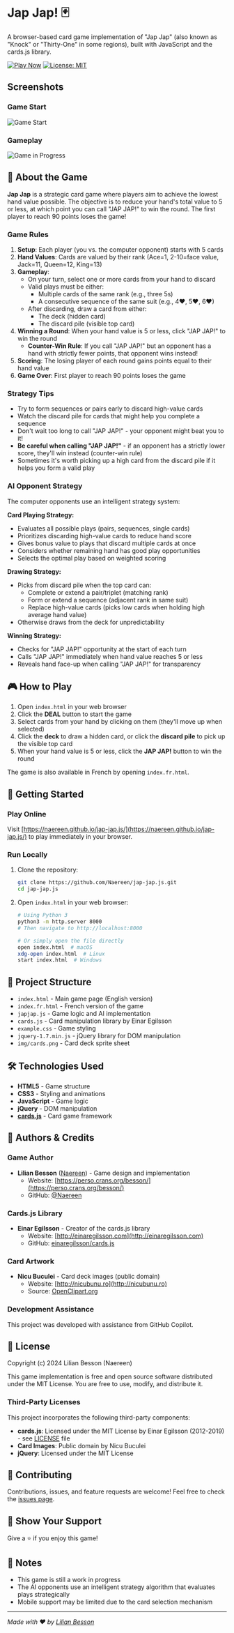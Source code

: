 # Jap Jap! 🃏

A browser-based card game implementation of "Jap Jap" (also known as "Knock" or "Thirty-One" in some regions), built with JavaScript and the cards.js library.

[![Play Now](https://img.shields.io/badge/Play-Now-brightgreen)](https://naereen.github.io/jap-jap.js/)
[![License: MIT](https://img.shields.io/badge/License-MIT-blue.svg)](https://opensource.org/licenses/MIT)

## Screenshots

### Game Start
![Game Start](https://github.com/user-attachments/assets/9b320284-8540-49ec-b9ca-26858b59be81)

### Gameplay
![Game in Progress](https://github.com/user-attachments/assets/3997180e-5d0d-4181-8c45-befdd9a83418)

## 📖 About the Game

**Jap Jap** is a strategic card game where players aim to achieve the lowest hand value possible. The objective is to reduce your hand's total value to 5 or less, at which point you can call "JAP JAP!" to win the round. The first player to reach 90 points loses the game!

### Game Rules

1. **Setup**: Each player (you vs. the computer opponent) starts with 5 cards
2. **Hand Values**: Cards are valued by their rank (Ace=1, 2-10=face value, Jack=11, Queen=12, King=13)
3. **Gameplay**:
   - On your turn, select one or more cards from your hand to discard
   - Valid plays must be either:
     - Multiple cards of the same rank (e.g., three 5s)
     - A consecutive sequence of the same suit (e.g., 4♥, 5♥, 6♥)
   - After discarding, draw a card from either:
     - The deck (hidden card)
     - The discard pile (visible top card)
4. **Winning a Round**: When your hand value is 5 or less, click "JAP JAP!" to win the round
   - **Counter-Win Rule**: If you call "JAP JAP!" but an opponent has a hand with strictly fewer points, that opponent wins instead!
5. **Scoring**: The losing player of each round gains points equal to their hand value
6. **Game Over**: First player to reach 90 points loses the game

### Strategy Tips

- Try to form sequences or pairs early to discard high-value cards
- Watch the discard pile for cards that might help you complete a sequence
- Don't wait too long to call "JAP JAP!" - your opponent might beat you to it!
- **Be careful when calling "JAP JAP!"** - if an opponent has a strictly lower score, they'll win instead (counter-win rule)
- Sometimes it's worth picking up a high card from the discard pile if it helps you form a valid play

### AI Opponent Strategy

The computer opponents use an intelligent strategy system:

**Card Playing Strategy:**
- Evaluates all possible plays (pairs, sequences, single cards)
- Prioritizes discarding high-value cards to reduce hand score
- Gives bonus value to plays that discard multiple cards at once
- Considers whether remaining hand has good play opportunities
- Selects the optimal play based on weighted scoring

**Drawing Strategy:**
- Picks from discard pile when the top card can:
  - Complete or extend a pair/triplet (matching rank)
  - Form or extend a sequence (adjacent rank in same suit)
  - Replace high-value cards (picks low cards when holding high average hand value)
- Otherwise draws from the deck for unpredictability

**Winning Strategy:**
- Checks for "JAP JAP!" opportunity at the start of each turn
- Calls "JAP JAP!" immediately when hand value reaches 5 or less
- Reveals hand face-up when calling "JAP JAP!" for transparency

## 🎮 How to Play

1. Open `index.html` in your web browser
2. Click the **DEAL** button to start the game
3. Select cards from your hand by clicking on them (they'll move up when selected)
4. Click the **deck** to draw a hidden card, or click the **discard pile** to pick up the visible top card
5. When your hand value is 5 or less, click the **JAP JAP!** button to win the round

The game is also available in French by opening `index.fr.html`.

## 🚀 Getting Started

### Play Online

Visit [https://naereen.github.io/jap-jap.js/](https://naereen.github.io/jap-jap.js/) to play immediately in your browser.

### Run Locally

1. Clone the repository:
   ```bash
   git clone https://github.com/Naereen/jap-jap.js.git
   cd jap-jap.js
   ```

2. Open `index.html` in your web browser:
   ```bash
   # Using Python 3
   python3 -m http.server 8000
   # Then navigate to http://localhost:8000
   
   # Or simply open the file directly
   open index.html  # macOS
   xdg-open index.html  # Linux
   start index.html  # Windows
   ```

## 📁 Project Structure

- `index.html` - Main game page (English version)
- `index.fr.html` - French version of the game
- `japjap.js` - Game logic and AI implementation
- `cards.js` - Card manipulation library by Einar Egilsson
- `example.css` - Game styling
- `jquery-1.7.min.js` - jQuery library for DOM manipulation
- `img/cards.png` - Card deck sprite sheet

## 🛠️ Technologies Used

- **HTML5** - Game structure
- **CSS3** - Styling and animations
- **JavaScript** - Game logic
- **jQuery** - DOM manipulation
- **[cards.js](http://einaregilsson.github.io/cards.js/)** - Card game framework

## 👥 Authors & Credits

### Game Author
- **Lilian Besson** ([Naereen](https://github.com/Naereen)) - Game design and implementation
  - Website: [https://perso.crans.org/besson/](https://perso.crans.org/besson/)
  - GitHub: [@Naereen](https://github.com/Naereen/)

### Cards.js Library
- **Einar Egilsson** - Creator of the cards.js library
  - Website: [http://einaregilsson.com](http://einaregilsson.com)
  - GitHub: [einaregilsson/cards.js](https://github.com/einaregilsson/cards.js)

### Card Artwork
- **Nicu Buculei** - Card deck images (public domain)
  - Website: [http://nicubunu.ro](http://nicubunu.ro)
  - Source: [OpenClipart.org](https://openclipart.org)

### Development Assistance
This project was developed with assistance from GitHub Copilot.

## 📄 License

Copyright (c) 2024 Lilian Besson (Naereen)

This game implementation is free and open source software distributed under the MIT License. You are free to use, modify, and distribute it.

### Third-Party Licenses

This project incorporates the following third-party components:

- **cards.js**: Licensed under the MIT License by Einar Egilsson (2012-2019) - see [LICENSE](LICENSE) file
- **Card Images**: Public domain by Nicu Buculei
- **jQuery**: Licensed under the MIT License

## 🤝 Contributing

Contributions, issues, and feature requests are welcome! Feel free to check the [issues page](https://github.com/Naereen/jap-jap.js/issues).

## 🌟 Show Your Support

Give a ⭐️ if you enjoy this game!

## 📝 Notes

- This game is still a work in progress
- The AI opponents use an intelligent strategy algorithm that evaluates plays strategically
- Mobile support may be limited due to the card selection mechanism

---

*Made with ❤️ by [Lilian Besson](https://github.com/Naereen)*
